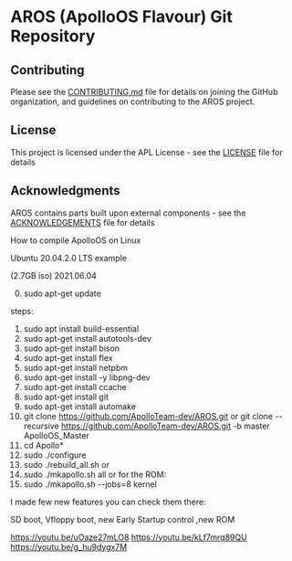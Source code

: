 # AROS (ApolloOS Flavour) Git Repository

## Contributing

Please see the [CONTRIBUTING.md](CONTRIBUTING.md) file for details on joining the GitHub organization, and guidelines on contributing to the AROS project.

## License

This project is licensed under the APL License - see the [LICENSE](LICENSE) file for details

## Acknowledgments

AROS contains parts built upon external components - see the [ACKNOWLEDGEMENTS](ACKNOWLEDGEMENTS) file for details

How to compile ApolloOS on Linux 

Ubuntu 20.04.2.0 LTS example

(2.7GB iso) 2021.06.04

0. sudo apt-get update

steps:
1. sudo apt install build-essential
2. sudo apt-get install autotools-dev
3. sudo apt-get install bison
4. sudo apt-get install flex
5. sudo apt-get install netpbm
6. sudo apt-get install -y libpng-dev
7. sudo apt-get install ccache
8. sudo apt-get install git
9. sudo apt-get install automake
10. git clone https://github.com/ApolloTeam-dev/AROS.git
or 
git clone --recursive https://github.com/ApolloTeam-dev/AROS.git -b master ApolloOS_Master
11. cd Apollo*
12. sudo ./configure
13. sudo ./rebuild_all.sh
or
13. sudo ./mkapollo.sh all
or
	for the ROM: 
13. sudo ./mkapollo.sh --jobs=8 kernel

I made few new features you can check them there:

SD boot, Vfloppy boot, new Early Startup control ,new ROM

https://youtu.be/uOaze27mLO8
https://youtu.be/kLf7mrq89QU
https://youtu.be/g_hu9dygx7M


